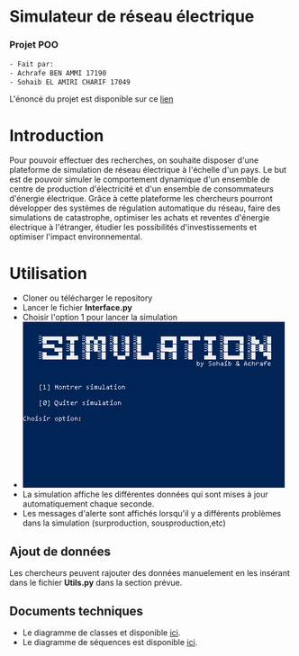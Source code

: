 # Simulateur de réseau électrique 
### Projet POO
    - Fait par:
    - Achrafe BEN AMMI 17190
    - Sohaib EL AMIRI CHARIF 17049

L'énoncé du projet est disponible sur ce [lien](https://quentin.lurkin.xyz/courses/poo/projet2020/)


# Introduction 

Pour pouvoir effectuer des recherches, on souhaite disposer d'une plateforme de simulation de réseau électrique à l'échelle d'un pays. Le but est de pouvoir simuler le comportement dynamique d'un ensemble de centre de production d'électricité et d'un ensemble de consommateurs d'énergie électrique. Grâce à cette plateforme les chercheurs pourront développer des systèmes de régulation automatique du réseau, faire des simulations de catastrophe, optimiser les achats et reventes d'énergie électrique à l'étranger, étudier les possibilités d'investissements et optimiser l'impact environnemental.

# Utilisation

- Cloner ou télécharger le repository
- Lancer le fichier **Interface.py**
- Choisir l'option 1 pour lancer la simulation
- ![Screenshot](img/main.png) 
- La simulation affiche les différentes données qui sont mises à jour automatiquement chaque seconde. 
- Les messages d'alerte sont affichés lorsqu'il y a différents problèmes dans la simulation (surproduction, sousproduction,etc)

## Ajout de données 

Les chercheurs peuvent rajouter des données manuelement en les insérant dans le fichier **Utils.py** dans la section prévue.

## Documents techniques 

- Le diagramme de classes et disponible [ici](https://github.com/sohaeac/Simulation_Reseau_Electrique-/blob/master/img/Diagramme_classes.png).
- Le diagramme de séquences est disponible [ici](https://github.com/sohaeac/Simulation_Reseau_Electrique-/blob/master/img/Diagramme_sequence.png).
